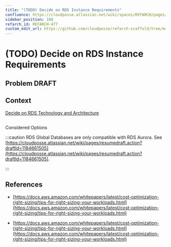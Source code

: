 ```yaml
---
title: "(TODO) Decide on RDS Instance Requirements"
confluence: https://cloudposse.atlassian.net/wiki/spaces/REFARCH/pages/1184661520/REFARCH-477+-+%28TODO%29+Decide+on+RDS+Instance+Requirements
sidebar_position: 100
refarch_id: REFARCH-477
custom_edit_url: https://github.com/cloudposse/refarch-scaffold/tree/main/docs/docs/fundamentals/design-decisions/foundational-application-dependencies/todo-decide-on-rds-instance-requirements.md
---
```


# (TODO) Decide on RDS Instance Requirements

## Problem **DRAFT**

## Context

[Decide on RDS Technology and Architecture](/reference-architecture/fundamentals/design-decisions/foundational-application-dependencies/decide-on-rds-technology-and-architecture)

##
Considered Options

:::caution
RDS Global Databases are only compatible with RDS Aurora. See [https://cloudposse.atlassian.net/wiki/pages/resumedraft.action?draftId=1184661505](https://cloudposse.atlassian.net/wiki/pages/resumedraft.action?draftId=1184661505).

:::

## References

- [https://docs.aws.amazon.com/whitepapers/latest/cost-optimization-right-sizing/tips-for-right-sizing-your-workloads.html](https://docs.aws.amazon.com/whitepapers/latest/cost-optimization-right-sizing/tips-for-right-sizing-your-workloads.html)

- [https://docs.aws.amazon.com/whitepapers/latest/cost-optimization-right-sizing/tips-for-right-sizing-your-workloads.html](https://docs.aws.amazon.com/whitepapers/latest/cost-optimization-right-sizing/tips-for-right-sizing-your-workloads.html)


